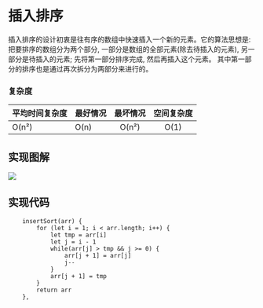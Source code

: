 # 插入排序
插入排序的设计初衷是往有序的数组中快速插入一个新的元素。它的算法思想是: 把要排序的数组分为两个部分, 一部分是数组的全部元素(除去待插入的元素), 另一部分是待插入的元素; 先将第一部分排序完成, 然后再插入这个元素。 其中第一部分的排序也是通过再次拆分为两部分来进行的。

### 复杂度
| 平均时间复杂度  | 最好情况    |  最坏情况  |    空间复杂度
| --------       | -----      | :----:    |     :----:
| O(n²)      | O(n)  |   O(n²)   |  O(1)

## 实现图解
![](http://dry-image.test.upcdn.net/TIM%E5%9B%BE%E7%89%8720180427161231.png)

## 实现代码
```
    insertSort(arr) {
        for (let i = 1; i < arr.length; i++) {
            let tmp = arr[i]
            let j = i - 1
            while(arr[j] > tmp && j >= 0) {
                arr[j + 1] = arr[j]
                j--
            }
            arr[j + 1] = tmp
        }
        return arr
    },
```
